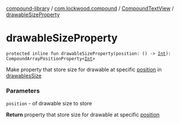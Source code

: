 [compound-library](../../index.md) / [com.lockwood.compound](../index.md) / [CompoundTextView](index.md) / [drawableSizeProperty](./drawable-size-property.md)

# drawableSizeProperty

`protected inline fun drawableSizeProperty(position: () -> `[`Int`](https://kotlinlang.org/api/latest/jvm/stdlib/kotlin/-int/index.html)`): CompoundArrayPositionProperty<`[`Int`](https://kotlinlang.org/api/latest/jvm/stdlib/kotlin/-int/index.html)`>`

Make property that store size for drawable at specific [position](drawable-size-property.md#com.lockwood.compound.CompoundTextView$drawableSizeProperty(kotlin.Function0((kotlin.Int)))/position) in [drawablesSize](drawables-size.md)

### Parameters

`position` - of drawable size to store

**Return**
property that store size for drawable at specific [position](drawable-size-property.md#com.lockwood.compound.CompoundTextView$drawableSizeProperty(kotlin.Function0((kotlin.Int)))/position)

